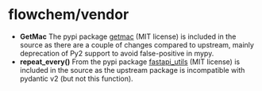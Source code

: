 # flowchem/vendor

* **GetMac** The pypi package [getmac](https://pypi.org/project/getmac/) (MIT license) is included in the source as
 there are a couple of changes compared to upstream, mainly deprecation of Py2 support to avoid false-positive in mypy.
* **repeat_every()** From the pypi package [fastapi_utils](https://pypi.org/project/fastapi_utils/) (MIT license) is
 included in the source as the upstream package is incompatible with pydantic v2 (but not this function).
